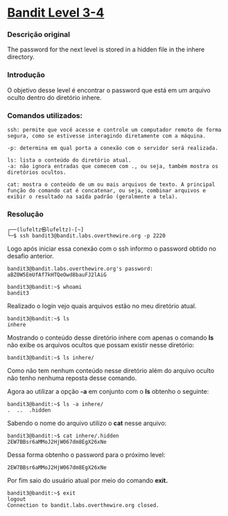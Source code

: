 # [Bandit Level 3-4](https://overthewire.org/wargames/bandit/bandit4.html)

### Descrição original
The password for the next level is stored in a hidden file in the inhere directory.

### Introdução
O objetivo desse level é encontrar o password que está em um arquivo oculto dentro do diretório inhere.

### Comandos utilizados:

```
ssh: permite que você acesse e controle um computador remoto de forma segura, como se estivesse interagindo diretamente com a máquina.

-p: determina em qual porta a conexão com o servidor será realizada.
```

```
ls: lista o conteúdo do diretório atual.
-a: não ignora entradas que comecem com ., ou seja, também mostra os diretórios ocultos.
```

```
cat: mostra o conteúdo de um ou mais arquivos de texto. A principal função do comando cat é concatenar, ou seja, combinar arquivos e exibir o resultado na saída padrão (geralmente a tela).
```

### Resolução

```
┌──(lufeltz㉿lufeltz)-[~]
└─$ ssh bandit3@bandit.labs.overthewire.org -p 2220
```

Logo após iniciar essa conexão com o ssh informo o password obtido no desafio anterior.

```
bandit3@bandit.labs.overthewire.org's password: aBZ0W5EmUfAf7kHTQeOwd8bauFJ2lAiG
```

```console
bandit3@bandit:~$ whoami
bandit3
```

Realizado o login vejo quais arquivos estão no meu diretório atual.

```console
bandit3@bandit:~$ ls
inhere
```

Mostrando o conteúdo desse diretório inhere com apenas o comando **ls** não exibe os arquivos ocultos que possam existir nesse diretório:

```console
bandit3@bandit:~$ ls inhere/
```
Como não tem nenhum conteúdo nesse diretório além do arquivo oculto não tenho nenhuma reposta desse comando.

Agora ao utilizar a opção **-a** em conjunto com o **ls** obtenho o seguinte:

```console
bandit3@bandit:~$ ls -a inhere/
.  ..  .hidden
```

Sabendo o nome do arquivo utilizo o **cat** nesse arquivo:

```console
bandit3@bandit:~$ cat inhere/.hidden 
2EW7BBsr6aMMoJ2HjW067dm8EgX26xNe
```

Dessa forma obtenho o password para o próximo level:

```
2EW7BBsr6aMMoJ2HjW067dm8EgX26xNe
```

Por fim saio do usuário atual por meio do comando **exit.**

```
bandit3@bandit:~$ exit
logout
Connection to bandit.labs.overthewire.org closed.
```
